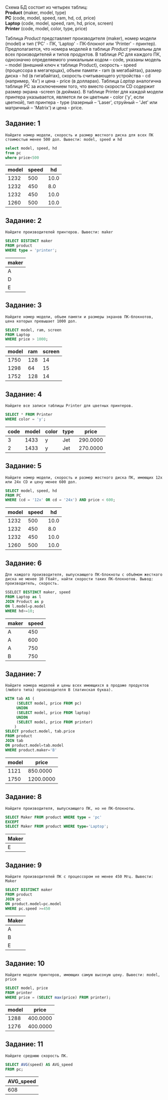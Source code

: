 Схема БД состоит из четырех таблиц:<br/>
**Product** (maker, model, type)<br/>
**PC** (code, model, speed, ram, hd, cd, price)<br/>
**Laptop** (code, model, speed, ram, hd, price, screen)<br/>
**Printer** (code, model, color, type, price)<br/>

Таблица *Product* представляет производителя (maker), номер модели (model) и тип ('PC' - ПК, 'Laptop' - ПК-блокнот или 'Printer' - принтер).
Предполагается, что номера моделей в таблице *Product* уникальны для всех производителей и типов продуктов. 
В таблице *PC* для каждого ПК, однозначно определяемого уникальным кодом – code, указаны модель – model (внешний ключ к таблице Product), скорость - speed (процессора в мегагерцах), объем памяти - ram (в мегабайтах), размер диска - hd (в гигабайтах), скорость считывающего устройства - cd (например, '4x') и цена - price (в долларах).
Таблица *Laptop* аналогична таблице РС за исключением того, что вместо скорости CD содержит размер экрана -screen (в дюймах). В таблице Printer для каждой модели принтера указывается, является ли он цветным - color ('y', если цветной), тип принтера - type (лазерный – 'Laser', струйный – 'Jet' или матричный – 'Matrix') и цена - price.


## Задание: 1
	Найдите номер модели, скорость и размер жесткого диска для всех ПК стоимостью менее 500 дол. Вывести: model, speed и hd
```sql
select model, speed, hd
from pc
where price<500
```
| model  | speed |  hd  |
|--------|-------|------|
|  1232  |  500  | 10.0 |
|  1232  |  450  | 8.0  |
|  1232  |  450  | 10.0 |
|  1260  |  500  | 10.0 |


## Задание: 2
	Найдите производителей принтеров. Вывести: maker
```sql
SELECT DISTINCT maker 
FROM product 
WHERE type = 'printer';
```
| maker | 
|-------|
|   A   | 
|   D   | 
|   E   | 


## Задание: 3
	Найдите номер модели, объем памяти и размеры экранов ПК-блокнотов, цена которых превышает 1000 дол.
```sql
SELECT model, ram, screen 
FROM Laptop
WHERE price > 1000;
```
| model  |  ram  | screen |
|--------|-------|--------|
|  1750  |  128  |   14   |
|  1298  |  64   |   15   |
|  1752  |  128  |   14   |


## Задание: 4
	Найдите все записи таблицы Printer для цветных принтеров.
```sql
SELECT * FROM Printer
WHERE color = 'y';
```
| code | model  | color | type  |   price   |
|------|--------|-------|-------|-----------|
|   3  |  1433  |   y   |  Jet  |  290.0000 |
|   2  |  1433  |   y   |  Jet  |  270.0000 |


## Задание: 5
	Найдите номер модели, скорость и размер жесткого диска ПК, имеющих 12x или 24x CD и цену менее 600 дол.
```sql
SELECT model, speed, hd
FROM PC
WHERE (cd = '12x' OR cd = '24x') AND price < 600;
```
| model  | speed |  hd  |
|--------|-------|------|
|  1232  |  500  | 10.0 |
|  1232  |  450  | 8.0  |
|  1232  |  450  | 10.0 |
|  1260  |  500  | 10.0 |


## Задание: 6
	Для каждого производителя, выпускающего ПК-блокноты c объёмом жесткого диска не менее 10 Гбайт, найти скорости таких ПК-блокнотов. Вывод: производитель, скорость.
```sql
SSELECT DISTINCT maker, speed
FROM Laptop as l
JOIN Product as p
ON l.model=p.model
WHERE hd>=10;
```
| maker |  speed |
|-------|--------|
|   A   |   450  | 
|   A   |   600  | 
|   A   |   750  |
|   B   |   750  |


## Задание: 7
	Найдите номера моделей и цены всех имеющихся в продаже продуктов (любого типа) производителя B (латинская буква).
```sql
WITH tab AS (
	 (SELECT model, price FROM pc)
	 UNION
	 (SELECT model, price FROM laptop)
	 UNION
	 (SELECT model, price FROM printer)
	)
SELECT product.model, tab.price 
FROM product 
JOIN tab 
ON product.model=tab.model 
WHERE product.maker='B'
```
| model |    price  |
|-------|-----------|
|  1121 | 850.0000  | 
|  1750 | 1200.0000 | 


## Задание: 8 
	Найдите производителя, выпускающего ПК, но не ПК-блокноты.
```sql
SELECT Maker FROM product WHERE type = 'pc'
EXCEPT 
SELECT Maker FROM product WHERE type='Laptop';
```
| Maker |   
|-------|
|   E   |


## Задание: 9
	Найдите производителей ПК с процессором не менее 450 Мгц. Вывести: Maker
```sql
SELECT DISTINCT maker
FROM product
JOIN pc
ON product.model=pc.model
WHERE pc.speed >=450
```
| Maker |   
|-------|
|   A   |
|   B   |
|   E   |


## Задание: 10
	Найдите модели принтеров, имеющих самую высокую цену. Вывести: model, price
```sql
SELECT model, price
FROM printer
WHERE price = (SELECT max(price) FROM printer);
```
| model |    price  |
|-------|-----------|
|  1288 | 400.0000  | 
|  1276 | 400.0000  |


## Задание: 11
	Найдите среднюю скорость ПК.
```sql
SELECT AVG(speed) AS AVG_speed
FROM pc;
```
| AVG_speed |
|-----------|
|    608    |
